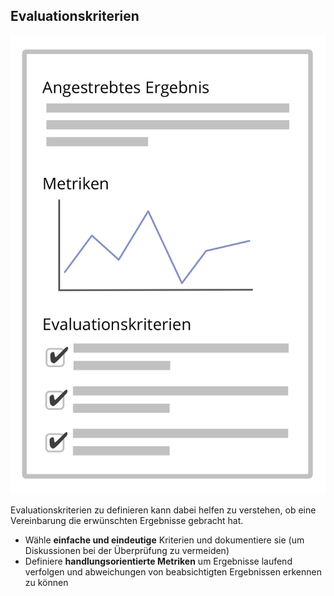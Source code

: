 ## Evaluationskriterien

![right,fit](img/templates/outcome-and-criteria.png)

Evaluationskriterien zu definieren kann dabei helfen zu verstehen, ob eine Vereinbarung die erwünschten Ergebnisse gebracht hat.

- Wähle **einfache und eindeutige** Kriterien und dokumentiere sie (um Diskussionen bei der Überprüfung zu vermeiden)
- Definiere **handlungsorientierte Metriken** um Ergebnisse laufend verfolgen und abweichungen von beabsichtigten Ergebnissen erkennen zu können